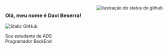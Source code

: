 <img align='right' src="https://github-readme-stats.vercel.app/api?username=iuricode&show_icons=true&title_color=783c00&text_color=af552e&icon_color=783c00&bg_color=f8efd4&cache_seconds=2300" alt="ilustração do status do github">

### Olá, meu nome é Davi Beserra!

<img src="https://img.shields.io/static/v1?label=Overview&message=Davi&color=f8efd4&style=for-the-badge&logo=GitHub" alt="Static GitHub">

<p>Sou estudante de ADS<br/> Programador BackEnd</p>
